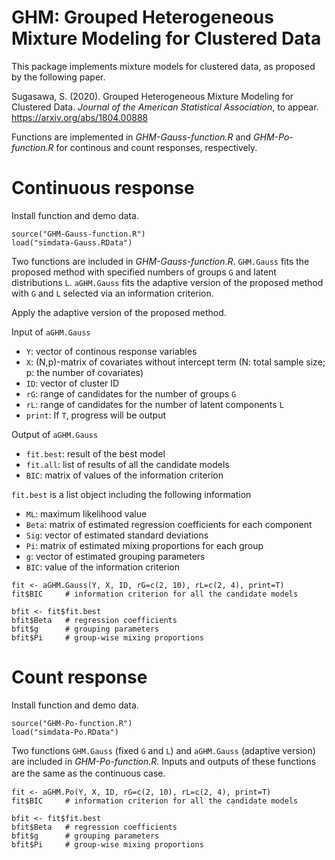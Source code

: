 # GHM: Grouped Heterogeneous Mixture Modeling for Clustered Data
This package implements mixture models for clustered data, as proposed by the following paper.

Sugasawa, S. (2020). Grouped Heterogeneous Mixture Modeling for Clustered Data. *Journal of the American Statistical Association*, to appear.  https://arxiv.org/abs/1804.00888

Functions are implemented in *GHM-Gauss-function.R* and *GHM-Po-function.R* for continous and count responses, respectively.


# Continuous response 
Install function and demo data.
```{r}
source("GHM-Gauss-function.R")
load("simdata-Gauss.RData")
```

Two functions are included in *GHM-Gauss-function.R*.
`GHM.Gauss` fits the proposed method with specified numbers of groups `G` and latent distributions `L`.
`aGHM.Gauss` fits the adaptive version of the proposed method with `G` and `L` selected via an information criterion.

Apply the adaptive version of the proposed method. 

Input of `aGHM.Gauss`
- `Y`: vector of continous response variables  
- `X`: (N,p)-matrix of covariates without intercept term (N: total sample size; p: the number of covariates)
- `ID`: vector of cluster ID 
- `rG`: range of candidates for the number of groups `G`
- `rL`: range of candidates for the number of latent components `L`
- `print`: If `T`, progress will be output

Output of `aGHM.Gauss`
- `fit.best`: result of the best model
- `fit.all`: list of results of all the candidate models 
- `BIC`: matrix of values of the information criterion 

`fit.best` is a list object including the following information
- `ML`: maximum likelihood value
- `Beta`: matrix of estimated regression coefficients for each component  
- `Sig`: vector of estimated standard deviations 
- `Pi`: matrix of estimated mixing proportions for each group
- `g`: vector of estimated grouping parameters
- `BIC`: value of the information criterion 

```{r}
fit <- aGHM.Gauss(Y, X, ID, rG=c(2, 10), rL=c(2, 4), print=T)
fit$BIC     # information criterion for all the candidate models

bfit <- fit$fit.best
bfit$Beta   # regression coefficients
bfit$g      # grouping parameters
bfit$Pi     # group-wise mixing proportions
```


# Count response 
Install function and demo data.
```{r}
source("GHM-Po-function.R")
load("simdata-Po.RData")
```

Two functions `GHM.Gauss` (fixed `G` and `L`) and `aGHM.Gauss` (adaptive version) are included in *GHM-Po-function.R*.
Inputs and outputs of these functions are the same as the continuous case.　 

```{r}
fit <- aGHM.Po(Y, X, ID, rG=c(2, 10), rL=c(2, 4), print=T)
fit$BIC     # information criterion for all the candidate models

bfit <- fit$fit.best
bfit$Beta   # regression coefficients
bfit$g      # grouping parameters
bfit$Pi     # group-wise mixing proportions
```
 
